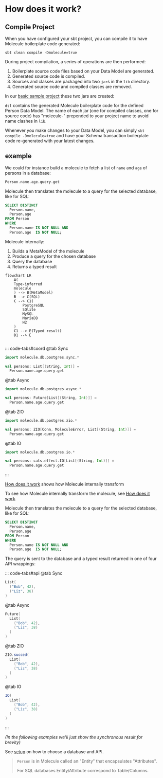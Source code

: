 
# How does it work?


## Compile Project

When you have configured your sbt project, you can compile it to have Molecule boilerplate code generated:

```
sbt clean compile -Dmolecule=true
```

During project compilation, a series of operations are then performed:

1. Boilerplate source code files based on your Data Model are generated.
2. Generated source code is compiled.
3. Sources and classes are packaged into two `jar`s in the `lib` directory.
4. Generated source code and compiled classes are removed.


In our [basic sample project](https://github.com/scalamolecule/molecule-samples/tree/main/molecule-basic) these two jars are created:

[//]: # (![]&#40;/img/page/setup/setup3.png&#41;)

`dsl` contains the generated Molecule boilerplate code for the defined Person Data Model. The name of each jar (one for compiled classes, one for source code) has "molecule-" prepended to your project name to avoid name clashes in `lib`.

Whenever you make changes to your Data Model, you can simply `sbt compile -Dmolecule=true` and have your Schema transaction boilerplate code re-generated with your latest changes.



## example

We could for instance build a molecule to fetch a list of `name` and `age` of persons in a database:


```scala
Person.name.age.query.get
```


Molecule then translates the molecule to a query for the selected database, like for SQL:

```sql
SELECT DISTINCT
  Person.name,
  Person.age
FROM Person
WHERE
  Person.name IS NOT NULL AND
  Person.age  IS NOT NULL;
```



Molecule internally:

1) Builds a MetaModel of the molecule
2) Produce a query for the chosen database
3) Query the database
4) Returns a typed result


```mermaid
flowchart LR
    A(
    Type-inferred
    molecule
    ) --> B(MetaModel)
    B --> C(SQL)
    C --> C1(
        PostgreSQL
        SQlite
        MySQL
        MariaDB
        H2
    )
    C1 --> E(Typed result)
    D1 --> E
    
```

::: code-tabs#coord
@tab Sync
```scala
import molecule.db.postgres.sync.*
       
val persons: List[(String, Int)] = 
  Person.name.age.query.get
```

@tab Async
```scala
import molecule.db.postgres.async.*

val persons: Future[List[(String, Int)]] = 
  Person.name.age.query.get
```

@tab ZIO
```scala
import molecule.db.postgres.zio.*

val persons: ZIO[Conn, MoleculeError, List[(String, Int)]] = 
  Person.name.age.query.get
```

@tab IO
```scala
import molecule.db.postgres.io.* 

val persons: cats.effect.IO[List[(String, Int)]] = 
  Person.name.age.query.get
```
:::


[How does it work](/database/developer/how-doew-it-work) shows how Molecule internally transform

To see how Molecule internally transform the molecule, see [How does it work](/database/developer/how-doew-it-work).





Molecule then translates the molecule to a query for the selected database, like for SQL:

```sql
SELECT DISTINCT
  Person.name,
  Person.age
FROM Person
WHERE
  Person.name IS NOT NULL AND
  Person.age  IS NOT NULL;
```
The query is sent to the database and a typed result returned in one of four API wrappings:

::: code-tabs#api
@tab Sync

```scala
List(
  ("Bob", 42),
  ("Liz", 38)
)
```

@tab Async

```scala
Future(
  List(
    ("Bob", 42),
    ("Liz", 38)
  )
)
```

@tab ZIO

```scala
ZIO.succed(
  List(
    ("Bob", 42),
    ("Liz", 38)
  )
)
```

@tab IO

```scala
IO(
  List(
    ("Bob", 42),
    ("Liz", 38)
  )
)
```
:::

_(In the following examples we'll just show the synchronous result for brevity)_


See [setup](/database/setup) on how to choose a database and API.

[//]: # (#### Namespaces and Attributes)



[//]: # (> [!note])
> `Person` is in Molecule called an "Entity" that encapsulates "Attributes".
>
> For SQL databases Entity/Attribute correspond to Table/Columns. 
